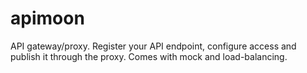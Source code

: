 # apimoon
API gateway/proxy. Register your API endpoint, configure access and publish it through the proxy. Comes with mock and load-balancing. 
